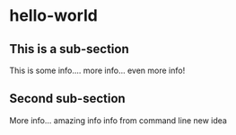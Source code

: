 # hello-world
## This is a sub-section
This is some info....
more info...
even more info!
## Second sub-section
More info...
amazing info
info from command line
new idea
